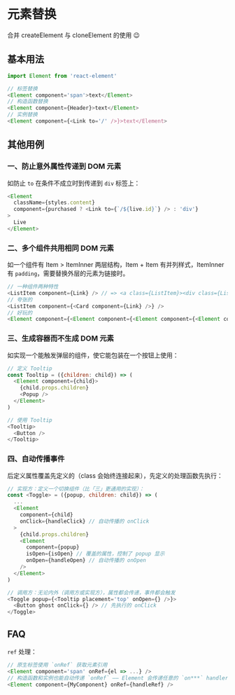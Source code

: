 # 元素替换

合并 createElement 与 cloneElement 的使用 😉


## 基本用法

```js
import Element from 'react-element'

// 标签替换
<Element component='span'>text</Element>
// 构造函数替换
<Element component={Header}>text</Element>
// 实例替换
<Element component={<Link to='/' />}>text</Element>
```

## 其他用例

### 一、防止意外属性传递到 DOM 元素

如防止 `to` 在条件不成立时到传递到 `div` 标签上：

```js
<Element
  className={styles.content}
  component={purchased ? <Link to={`/${live.id}`} /> : 'div'}
>
  Live
</Element>
```

### 二、多个组件共用相同 DOM 元素

如一个组件有 Item > ItemInner 两层结构，Item + Item 有并列样式，ItemInner 有 `padding`，需要替换外层的元素为链接时。

```js
// 一种组件两种特性
<ListItem component={Link} /> // => <a class={ListItem}><div class={ListItemContent}>...</
// 夸张的
<ListItem component={<Card component={Link} />} />
// 好玩的
<Element component={<Element component={<Element component={<Element component='span' />} />} />}>
```

### 三、生成容器而不生成 DOM 元素

如实现一个能触发弹层的组件，使它能包装在一个按钮上使用：

```js
// 定义 Tooltip
const Tooltip = ({children: child}) => (
  <Element component={child}>
    {child.props.children}
    <Popup />
  </Element>
)

// 使用 Tooltip
<Tooltip>
  <Button />
</Tooltip>
```

### 四、自动传播事件

后定义属性覆盖先定义的（class 会始终连接起来），先定义的处理函数先执行：

```js
// 实现方：定义一个切换组件（比「三」更通用的实现）：
const <Toggle> = ({popup, children: child}) => (
  ...
  <Element
    component={child}
    onClick={handleClick} // 自动传播的 onClick
  >
    {child.props.children}
    <Element
      component={popup}
      isOpen={isOpen} // 覆盖的属性，控制了 popup 显示
      onOpen={handleOpen} // 自动传播的 onOpen
    />
  </Element>
)

// 调用方：无论内外（调用方或实现方），属性都会传递，事件都会触发
<Toggle popup={<Tooltip placement='top' onOpen={} />}>
  <Button ghost onClick={} /> // 先执行的 onClick
</Toggle>
```

## FAQ

`ref` 处理：

```js
// 原生标签使用 `onRef` 获取元素引用
<Element component='span' onRef={el => ...} />
// 构造函数和实例也能自动传递 `onRef` —— Element 会传递任意的 `on***` handler
<Element component={MyComponent} onRef={handleRef} />
```
